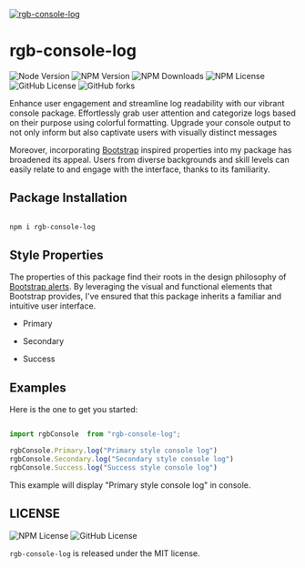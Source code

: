 [![rgb-console-log](https://nodei.co/npm/rgb-console-log.png)](https://nodei.co/npm/rgb-console-log/)

# rgb-console-log

![Node Version](https://img.shields.io/badge/node.js-%3E=_4.0.0-green.svg?style=flat-square)
![NPM Version](https://img.shields.io/npm/v/rgb-console-log)
![NPM Downloads](https://img.shields.io/npm/dm/rgb-console-log)
![NPM License](https://img.shields.io/npm/l/rgb-console-log?logo=npm)
![GitHub License](https://img.shields.io/github/license/md-haroon/rgb-console-log?logo=github)
![GitHub forks](https://img.shields.io/github/forks/md-haroon/rgb-console-log)



Enhance user engagement and streamline log readability with our vibrant console package. Effortlessly grab user attention and categorize logs based on their purpose using colorful formatting. Upgrade your console output to not only inform but also captivate users with visually distinct messages

Moreover, incorporating [Bootstrap](https://getbootstrap.com) inspired properties into my package has broadened its appeal. Users from diverse backgrounds and skill levels can easily relate to and engage with the interface, thanks to its familiarity.

##  Package Installation 

```bash

npm i rgb-console-log

```
##  Style Properties
The properties of this package find their roots in the design philosophy of [Bootstrap alerts](https://getbootstrap.com/docs/4.0/components/alerts/). By leveraging the visual and functional elements that Bootstrap provides, I've ensured that this package inherits a familiar and intuitive user interface.

- Primary

- Secondary

- Success

## Examples

 Here is the one to get you started:

```js

import rgbConsole  from "rgb-console-log";

rgbConsole.Primary.log("Primary style console log")
rgbConsole.Secondary.log("Secondary style console log")
rgbConsole.Success.log("Success style console log")

```

This example will display "Primary style console log" in console.


## LICENSE
![NPM License](https://img.shields.io/npm/l/rgb-console-log?logo=npm)
![GitHub License](https://img.shields.io/github/license/md-haroon/rgb-console-log?logo=github)

`rgb-console-log` is released under the MIT license.





